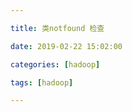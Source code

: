 ```yaml
---

title: 类notfound 检查

date: 2019-02-22 15:02:00

categories: [hadoop]

tags: [hadoop]

---
```






<!--more-->


## 